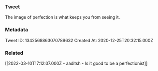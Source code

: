 ### Tweet
The image of perfection is what keeps you from seeing it.

### Metadata
Tweet ID: 1342568863070789632
Created At: 2020-12-25T20:32:15.000Z

### Related
[[2022-03-10T17:12:07.000Z - aaditsh - Is it good to be a perfectionist]]

